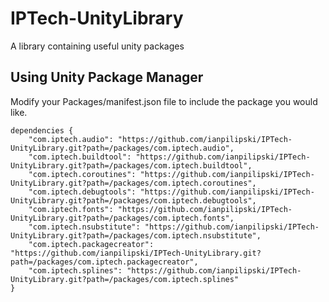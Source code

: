 # IPTech-UnityLibrary

A library containing useful unity packages

## Using Unity Package Manager

Modify your Packages/manifest.json file to include the package you would like.

```
dependencies {
    "com.iptech.audio": "https://github.com/ianpilipski/IPTech-UnityLibrary.git?path=/packages/com.iptech.audio",
    "com.iptech.buildtool": "https://github.com/ianpilipski/IPTech-UnityLibrary.git?path=/packages/com.iptech.buildtool",
    "com.iptech.coroutines": "https://github.com/ianpilipski/IPTech-UnityLibrary.git?path=/packages/com.iptech.coroutines",
    "com.iptech.debugtools": "https://github.com/ianpilipski/IPTech-UnityLibrary.git?path=/packages/com.iptech.debugtools",
    "com.iptech.fonts": "https://github.com/ianpilipski/IPTech-UnityLibrary.git?path=/packages/com.iptech.fonts",
    "com.iptech.nsubstitute": "https://github.com/ianpilipski/IPTech-UnityLibrary.git?path=/packages/com.iptech.nsubstitute",
    "com.iptech.packagecreator": "https://github.com/ianpilipski/IPTech-UnityLibrary.git?path=/packages/com.iptech.packagecreator",
    "com.iptech.splines": "https://github.com/ianpilipski/IPTech-UnityLibrary.git?path=/packages/com.iptech.splines"
}
```


    


